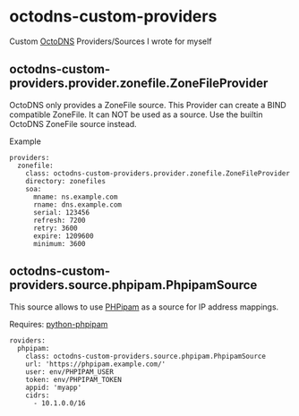 # octodns-custom-providers

Custom [OctoDNS](https://github.com/octodns/octodns) Providers/Sources I wrote for myself

## octodns-custom-providers.provider.zonefile.ZoneFileProvider

OctoDNS only provides a ZoneFile source. This Provider can create a BIND compatible ZoneFile.
It can NOT be used as a source. Use the builtin OctoDNS ZoneFile source instead.

Example

```
providers:
  zonefile:
    class: octodns-custom-providers.provider.zonefile.ZoneFileProvider
    directory: zonefiles
    soa:
      mname: ns.example.com
      rname: dns.example.com
      serial: 123456
      refresh: 7200
      retry: 3600
      expire: 1209600
      minimum: 3600
```

## octodns-custom-providers.source.phpipam.PhpipamSource

This source allows to use [PHPipam](https://github.com/phpipam/phpipam) as a source for IP address mappings.

Requires: [python-phpipam](https://github.com/kompetenzbolzen/python-phpipam)

```
roviders:
  phpipam:
    class: octodns-custom-providers.source.phpipam.PhpipamSource
    url: 'https://phpipam.example.com/'
    user: env/PHPIPAM_USER
    token: env/PHPIPAM_TOKEN
    appid: 'myapp'
    cidrs:
      - 10.1.0.0/16
```

